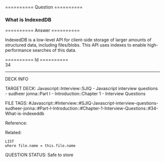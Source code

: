 ========== Question ==========  

### What is IndexedDB  

========== Answer ==========  

IndexedDB is a low-level API for client-side storage of larger amounts of
structured data, including files/blobs. This API uses indexes to enable
high-performance searches of this data.

========== Id ==========  
34

---

DECK INFO

TARGET DECK: Javascript::Interview::SJIQ - Javascript interview questions - sudheer jonna::Part I - Introduction::Chapter 1 - Interview Questions

FILE TAGS: #Javascript::#Interview::#SJIQ-Javascript-interview-questions-sudheer-jonna::#Part-I-Introduction::#Chapter-1-Interview-Questions::#34-What-is-indexeddb

Reference:

Related:

```dataview
LIST
where file.name = this.file.name
```

QUESTION STATUS: Safe to store
